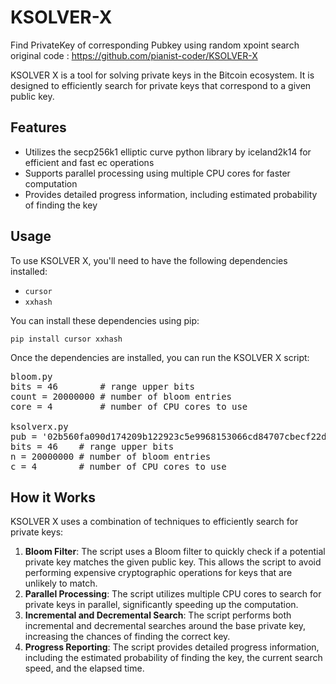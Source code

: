 # KSOLVER-X
Find PrivateKey of corresponding Pubkey using random xpoint search
original code : https://github.com/pianist-coder/KSOLVER-X

KSOLVER X is a tool for solving private keys in the Bitcoin ecosystem. It is designed to efficiently search for private keys that correspond to a given public key.

## Features

- Utilizes the secp256k1 elliptic curve python library by iceland2k14 for efficient and fast ec operations
- Supports parallel processing using multiple CPU cores for faster computation
- Provides detailed progress information, including estimated probability of finding the key

## Usage

To use KSOLVER X, you'll need to have the following dependencies installed:

- `cursor`
- `xxhash`

You can install these dependencies using pip:

```
pip install cursor xxhash
```

Once the dependencies are installed, you can run the KSOLVER X script:
<pre>
bloom.py
bits = 46        # range upper bits
count = 20000000 # number of bloom entries
core = 4         # number of CPU cores to use

ksolverx.py
pub = '02b560fa090d174209b122923c5e9968153066cd84707cbecf22dbfd11e15f0ec3' # pubkey to search private key
bits = 46    # range upper bits
n = 20000000 # number of bloom entries
c = 4        # number of CPU cores to use
</pre>

## How it Works

KSOLVER X uses a combination of techniques to efficiently search for private keys:

1. **Bloom Filter**: The script uses a Bloom filter to quickly check if a potential private key matches the given public key. This allows the script to avoid performing expensive cryptographic operations for keys that are unlikely to match.
2. **Parallel Processing**: The script utilizes multiple CPU cores to search for private keys in parallel, significantly speeding up the computation.
3. **Incremental and Decremental Search**: The script performs both incremental and decremental searches around the base private key, increasing the chances of finding the correct key.
4. **Progress Reporting**: The script provides detailed progress information, including the estimated probability of finding the key, the current search speed, and the elapsed time.

